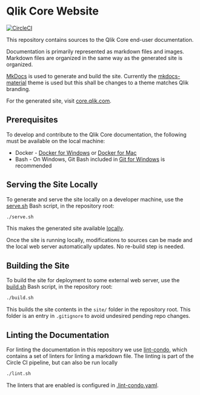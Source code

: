 # Qlik Core Website

[![CircleCI](https://circleci.com/gh/qlik-oss/core-website.svg?style=svg)](https://circleci.com/gh/qlik-oss/core-website)

This repository contains sources to the Qlik Core end-user documentation.

Documentation is primarily represented as markdown files and images.
Markdown files are organized in the same way as the generated site is organized.

[MkDocs](http://www.mkdocs.org) is used to generate and build the site.
Currently the [mkdocs-material](https://github.com/squidfunk/mkdocs-material) theme is used but this shall be changes
to a theme matches Qlik branding.

For the generated site, visit [core.qlik.com](https://core.qlik.com).

## Prerequisites

To develop and contribute to the Qlik Core documentation, the following must be available on the local machine:

- Docker - [Docker for Windows](https://www.docker.com/docker-windows) or [Docker for Mac](https://www.docker.com/docker-mac)
- Bash - On Windows, Git Bash included in [Git for Windows](https://git-for-windows.github.io/) is recommended

## Serving the Site Locally

To generate and serve the site locally on a developer machine, use the [serve.sh](./serve.sh) Bash script,
in the repository root:

```sh
./serve.sh
```

This makes the generated site available [locally](http://localhost:8000).

Once the site is running locally, modifications to sources can be made and the local web server automatically updates.
No re-build step is needed.

## Building the Site

To build the site for deployment to some external web server, use the [build.sh](./build.sh) Bash script,
in the repository root:

```sh
./build.sh
```

This builds the site contents in the `site/` folder in the repository root.
This folder is an entry in `.gitignore` to avoid undesired pending repo changes.

## Linting the Documentation

For linting the documentation in this repository we use [lint-condo](https://github.com/singapore/lint-condo),
which contains a set of linters for linting a markdown file.
The linting is part of the Circle CI pipeline, but can also be run locally

```sh
./lint.sh
```

The linters that are enabled is configured in [.lint-condo.yaml](./docs/.lint-condo.yaml).
